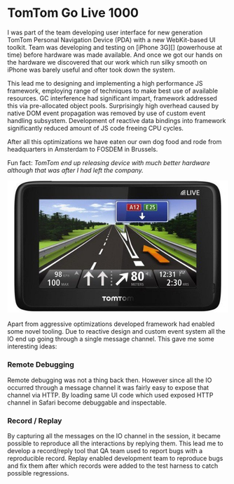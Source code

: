 # TomTom Go Live 1000

I was part of the team developing user interface for new generation TomTom Personal Navigation Device (PDA) with a new WebKit-based UI toolkit. Team was developing and testing on [iPhone 3G][] (powerhouse at time) before hardware was made available. And once we got our hands on the hardware we discovered that our work which run silky smooth on iPhone was barely useful and ofter took down the system.

This lead me to designing and implementing a high performance JS framework, employing range of techniques to make best use of available resources. GC interference had significant impart, framework addressed this via pre-allocated object pools. Surprisingly high overhead caused by native DOM event propagation was removed by use of custom event handling subsystem. Development of reactive data bindings into framework significantly reduced amount of JS code freeing CPU cycles.

After all this optimizations we have eaten our own dog food and rode from headquarters in Amsterdam to FOSDEM in Brussels.

Fun fact: _TomTom end up releasing device with much better hardware although that was after I had left the company._ 

**![](./MXYbKlE.png)**

Apart from aggressive optimizations developed framework had enabled some novel tooling. Due to reactive design and custom event system all the IO end up going through a single message channel. This gave me some interesting ideas:

### Remote Debugging

Remote debugging was not a thing back then. However since all the IO occurred through a message channel it was fairly easy to expose that channel via HTTP. By loading same UI code which used exposed HTTP channel in Safari become debuggable and inspectable.

### Record / Replay

By capturing all the messages on the IO channel in the session, it became possible to reproduce all the interactions by replying them. This lead me to develop a record/reply tool that QA team used to report bugs with a reproducible record. Replay enabled development team to reproduce bugs and fix them after which records were added to the test harness to catch possible regressions.
